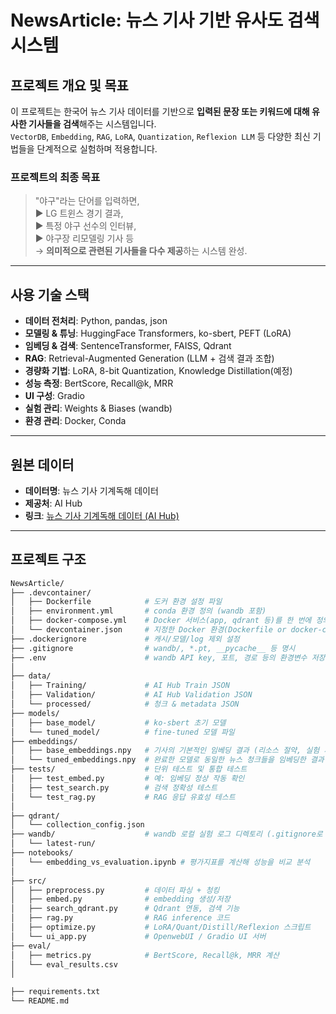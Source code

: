 # NewsArticle: 뉴스 기사 기반 유사도 검색 시스템

## 프로젝트 개요 및 목표
이 프로젝트는 한국어 뉴스 기사 데이터를 기반으로 **입력된 문장 또는 키워드에 대해 유사한 기사들을 검색**해주는 시스템입니다.  
`VectorDB`, `Embedding`, `RAG`, `LoRA`, `Quantization`, `Reflexion LLM` 등 다양한 최신 기법들을 단계적으로 실험하며 적용합니다.

### 프로젝트의 최종 목표
> "야구"라는 단어를 입력하면,  
> ▶ LG 트윈스 경기 결과,  
> ▶ 특정 야구 선수의 인터뷰,  
> ▶ 야구장 리모델링 기사 등  
> → **의미적으로 관련된 기사들을 다수 제공**하는 시스템 완성.

---

## 사용 기술 스택

- **데이터 전처리**: Python, pandas, json
- **모델링 & 튜닝**: HuggingFace Transformers, ko-sbert, PEFT (LoRA)
- **임베딩 & 검색**: SentenceTransformer, FAISS, Qdrant
- **RAG**: Retrieval-Augmented Generation (LLM + 검색 결과 조합)
- **경량화 기법**: LoRA, 8-bit Quantization, Knowledge Distillation(예정)
- **성능 측정**: BertScore, Recall@k, MRR
- **UI 구성**: Gradio
- **실험 관리**: Weights & Biases (wandb)
- **환경 관리**: Docker, Conda

---

## 원본 데이터

- **데이터명**: 뉴스 기사 기계독해 데이터
- **제공처**: AI Hub  
- **링크**: [뉴스 기사 기계독해 데이터 (AI Hub)](https://www.aihub.or.kr/aihubdata/data/view.do?pageIndex=1&currMenu=115&topMenu=100&srchOptnCnd=OPTNCND001&searchKeyword=%EA%B8%B0%EC%82%AC&srchDetailCnd=DETAILCND001&srchOrder=ORDER001&srchPagePer=20&aihubDataSe=data&dataSetSn=577)

---

## 프로젝트 구조

```bash
NewsArticle/
├── .devcontainer/
│   ├── Dockerfile            # 도커 환경 설정 파일
│   ├── environment.yml       # conda 환경 정의 (wandb 포함)
│   ├── docker-compose.yml    # Docker 서비스(app, qdrant 등)를 한 번에 정의하고 실행하는 설정 파일
│   └── devcontainer.json     # 지정한 Docker 환경(Dockerfile or docker-compose.yml)을 자동으로 빌드하고 실행하게 해주는 설정
├── .dockerignore             # 캐시/모델/log 제외 설정
├── .gitignore                # wandb/, *.pt, __pycache__ 등 명시
├── .env                      # wandb API key, 포트, 경로 등의 환경변수 저장 (Git 무시 필수)
│
├── data/
│   ├── Training/             # AI Hub Train JSON
│   ├── Validation/           # AI Hub Validation JSON
│   └── processed/            # 청크 & metadata JSON
├── models/
│   ├── base_model/           # ko-sbert 초기 모델
│   └── tuned_model/          # fine-tuned 모델 파일
├── embeddings/
│   ├── base_embeddings.npy   # 기사의 기본적인 임베딩 결과 (리소스 절약, 실험 재현성 목적)
│   └── tuned_embeddings.npy  # 완료한 모델로 동일한 뉴스 청크들을 임베딩한 결과
├── tests/                    # 단위 테스트 및 통합 테스트
│   ├── test_embed.py         # 예: 임베딩 정상 작동 확인
│   ├── test_search.py        # 검색 정확성 테스트
│   └── test_rag.py           # RAG 응답 유효성 테스트
│
├── qdrant/
│   └── collection_config.json
├── wandb/                    # wandb 로컬 실험 로그 디렉토리 (.gitignore로 무시 권장)
│   └── latest-run/
├── notebooks/
│   └── embedding_vs_evaluation.ipynb # 평가지표를 계산해 성능을 비교 분석
│
├── src/
│   ├── preprocess.py         # 데이터 파싱 + 청킹
│   ├── embed.py              # embedding 생성/저장
│   ├── search_qdrant.py      # Qdrant 연동, 검색 기능
│   ├── rag.py                # RAG inference 코드
│   ├── optimize.py           # LoRA/Quant/Distill/Reflexion 스크립트
│   └── ui_app.py             # OpenwebUI / Gradio UI 서버
├── eval/
│   ├── metrics.py            # BertScore, Recall@k, MRR 계산
│   └── eval_results.csv
│

├── requirements.txt
└── README.md

